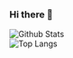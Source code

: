 ### Hi there 👋

<!--
**rizalanggoro/rizalanggoro** is a ✨ _special_ ✨ repository because its `README.md` (this file) appears on your GitHub profile.

Here are some ideas to get you started:

- 🔭 I’m currently working on ...
- 🌱 I’m currently learning ...
- 👯 I’m looking to collaborate on ...
- 🤔 I’m looking for help with ...
- 💬 Ask me about ...
- 📫 How to reach me: ...
- 😄 Pronouns: ...
- ⚡ Fun fact: ...
-->

![Github Stats](https://github-readme-stats.vercel.app/api?username=rizalanggoro&theme=tokyonight&show_icons=true)
<br>
![Top Langs](https://github-readme-stats.vercel.app/api/top-langs/?username=rizalanggoro&theme=tokyonight&layout=compact&langs_count=100)

